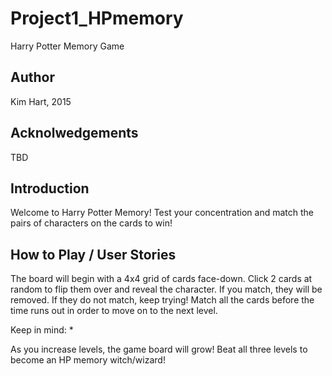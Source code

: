 # Project1_HPmemory
Harry Potter Memory Game

Author
------

Kim Hart, 2015



Acknolwedgements
----------------

TBD


Introduction
------------

Welcome to Harry Potter Memory! Test your concentration and match the pairs of characters on the cards to win!



How to Play / User Stories
--------------------------

The board will begin with a 4x4 grid of cards face-down. Click 2 cards at random to flip them over and reveal the character. If you match, they will be removed. If they do not match, keep trying! Match all the cards before the time runs out in order to move on to the next level.

Keep in mind:
* 

As you increase levels, the game board will grow! Beat all three levels to become an HP memory witch/wizard!














